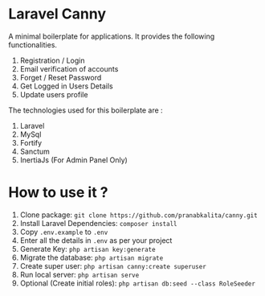 # Laravel Canny

A minimal boilerplate for applications. It provides the following functionalities.

1. Registration / Login
2. Email verification of accounts
3. Forget / Reset Password
4. Get Logged in Users Details
5. Update users profile

The technologies used for this boilerplate are :

1. Laravel
2. MySql
3. Fortify
4. Sanctum
5. InertiaJs (For Admin Panel Only)

# How to use it ?

1. Clone package: `git clone https://github.com/pranabkalita/canny.git`
2. Install Laravel Dependencies: `composer install`
3. Copy `.env.example` to `.env`
4. Enter all the details in `.env` as per your project
5. Generate Key: `php artisan key:generate`
6. Migrate the database: `php artisan migrate`
7. Create super user: `php artisan canny:create superuser`
8. Run local server: `php artisan serve`
9. Optional (Create initial roles): `php artisan db:seed --class RoleSeeder`
